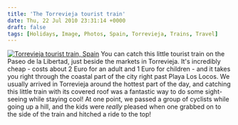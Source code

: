 ```yaml
---
title: 'The Torrevieja tourist train'
date: Thu, 22 Jul 2010 23:31:14 +0000
draft: false
tags: [Holidays, Image, Photos, Spain, Torrevieja, Trains, Travel]
---
```


[![Torrevieja tourist train, Spain](http://gerard.interwebworld.co.uk/files/2010/07/torrevieja-train.jpg)](http://gerard.interwebworld.co.uk/files/2010/07/torrevieja-train.jpg) You can catch this little tourist train on the Paseo de la Libertad, just beside the markets in Torrevieja. It's incredibly cheap - costs about 2 Euro for an adult and 1 Euro for children - and it takes you right through the coastal part of the city right past Playa Los Locos. We usually arrived in Torrevieja around the hottest part of the day, and catching this little train with its covered roof was a fantastic way to do some sight-seeing while staying cool! At one point, we passed a group of cyclists while going up a hill, and the kids were _really_ pleased when one grabbed on to the side of the train and hitched a ride to the top!